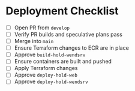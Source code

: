 # Deployment Checklist

- [ ] Open PR from `develop`
- [ ] Verify PR builds and speculative plans pass
- [ ] Merge into `main`
- [ ] Ensure Terraform changes to ECR are in place
- [ ] Approve `build-hold-wendsrv`
- [ ] Ensure containers are built and pushed
- [ ] Apply Terraform changes
- [ ] Approve `deploy-hold-web`
- [ ] Approve `deploy-hold-wendsrv`